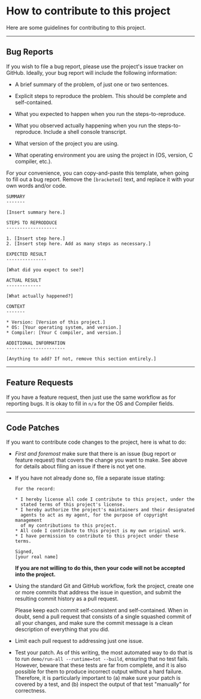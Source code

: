 How to contribute to this project
=================================

Here are some guidelines for contributing to this project.

- - - - -

Bug Reports
-----------

If you wish to file a bug report, please use the project's issue
tracker on GitHub. Ideally, your bug report will include the following
information:

* A brief summary of the problem, of just one or two sentences.

* Explicit steps to reproduce the problem. This should be complete
  and self-contained.

* What you expected to happen when you run the steps-to-reproduce.

* What you observed actually happening when you run the steps-to-reproduce.
  Include a shell console transcript.

* What version of the project you are using.

* What operating environment you are using the project in
  (OS, version, C compiler, etc.).

For your convenience, you can copy-and-paste this template, when going
to fill out a bug report. Remove the `[bracketed]` text, and replace it
with your own words and/or code.

```
SUMMARY
-------

[Insert summary here.]

STEPS TO REPRODDUCE
-------------------

1. [Insert step here.]
2. [Insert step here. Add as many steps as necessary.]

EXPECTED RESULT
---------------

[What did you expect to see?]

ACTUAL RESULT
-------------

[What actually happened?]

CONTEXT
-------

* Version: [Version of this project.]
* OS: [Your operating system, and version.]
* Compiler: [Your C compiler, and version.]

ADDITIONAL INFORMATION
----------------------

[Anything to add? If not, remove this section entirely.]
```

- - - - -

Feature Requests
----------------

If you have a feature request, then just use the same workflow as
for reporting bugs. It is okay to fill in `n/a` for the OS and Compiler
fields.

- - - - -

Code Patches
------------

If you want to contribute code changes to the project, here is what
to do:

* *First and foremost* make sure that there is an issue (bug report
  or feature request) that covers the change you want to make. See
  above for details about filing an issue if there is not yet one.

* If you have not already done so, file a separate issue stating:

  ```
  For the record:

  * I hereby license all code I contribute to this project, under the
    stated terms of this project's license.
  * I hereby authorize the project's maintainers and their designated
    agents to act as my agent, for the purpose of copyright management
    of my contributions to this project.
  * All code I contribute to this project is my own original work.
  * I have permission to contribute to this project under these terms.

  Signed,
  [your real name]
  ```

  **If you are not willing to do this, then your code will not be
  accepted into the project.**

* Using the standard Git and GitHub workflow, fork the project, create
  one or more commits that address the issue in question, and submit the
  resulting commit history as a pull request.

  Please keep each commit self-consistent and self-contained. When in
  doubt, send a pull request that consists of a single squashed commit
  of all your changes, and make sure the commit message is a clean
  description of everything that you did.

* Limit each pull request to addressing just one issue.

* Test your patch. As of this writing, the most automated way to do that
  is to run `demo/run-all --runtime=tot --build`, ensuring that no test
  fails. However, beware that these tests are far from complete, and it is
  also possible for them to produce incorrect output without a hard failure.
  Therefore, it is particularly important to (a) make sure your patch is
  covered by a test, and (b) inspect the output of that test "manually" for
  correctness.

